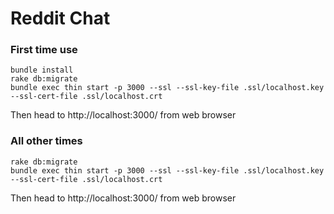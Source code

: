 # Reddit Chat
### First time use
````
bundle install
rake db:migrate
bundle exec thin start -p 3000 --ssl --ssl-key-file .ssl/localhost.key --ssl-cert-file .ssl/localhost.crt
````
Then head to http://localhost:3000/ from web browser
### All other times
````
rake db:migrate
bundle exec thin start -p 3000 --ssl --ssl-key-file .ssl/localhost.key --ssl-cert-file .ssl/localhost.crt
````
Then head to http://localhost:3000/ from web browser